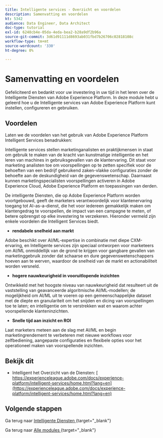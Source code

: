 ```yaml
---
title: Intelligente services - Overzicht en voordelen
description: Samenvatting en voordelen
kt: 5342
audience: Data Engineer, Data Architect
doc-type: tutorial
exl-id: 6248cb4e-05da-4eda-bea2-b28a9df2b96a
source-git-commit: 3d61d91111d8693ab031fbd7b26706c02818108c
workflow-type: tm+mt
source-wordcount: '330'
ht-degree: 0%

---
```


# Samenvatting en voordelen

Gefeliciteerd en bedankt voor uw investering in uw tijd in het leren over de Intelligente Diensten van Adobe Experience Platform.
In deze module hebt u geleerd hoe u de Intelligente services van Adobe Experience Platform kunt instellen, configureren en gebruiken.

## Voordelen

Laten we de voordelen van het gebruik van Adobe Experience Platform Intelligent Services benadrukken:

Intelligente services stellen marketinganalisten en praktijkmensen in staat om gebruik te maken van de kracht van kunstmatige intelligentie en het leren van machines in gebruiksgevallen van de klantervaring. Dit staat voor marketing analisten toe om voorspellingen op te zetten specifiek voor de behoeften van een bedrijf gebruikend zaken-vlakke configuraties zonder de behoefte aan de deskundigheid van de gegevenswetenschap. Daarnaast kunnen marketingspecialisten voorspellingen activeren in Adobe Experience Cloud, Adobe Experience Platform en toepassingen van derden.

De intelligente Diensten, die op Adobe Experience Platform worden voortgebouwd, geeft de marketers verantwoordelijk voor klantenervaring toegang tot AI-as-a-dienst, die het voor iedereen gemakkelijk maken om klantengedrag te voorspellen, de impact van een campagne te meten, of betere opbrengst op elke investering te verzekeren. Hieronder vermeld zijn enkele voordelen die Intelligent Services biedt.

- **rendabele snelheid aan markt**

Adobe beschikt over AI/ML-expertise in combinatie met diepe CXM-ervaring, en Intelligente services zijn speciaal ontworpen voor marketeers om AI/ML onmiddellijk van de grond te krijgen voor gangbare gevallen van marketinggebruik zonder dat schaarse en dure gegevenswetenschappers hoeven aan te werven, waardoor de snelheid van de markt en actionabiliteit worden versneld.

- **hogere nauwkeurigheid in vooruitlopende inzichten**

Ontwikkeld met het hoogste niveau van nauwkeurigheid dat resulteert uit de vaststelling van geavanceerde algoritmische AI/ML-modellen; de mogelijkheid om AI/ML uit te voeren op een gemeenschappelijke dataset met de diepte en granulariteit om het snijden en dicing van voorspellingen toe te laten; en intelligentie om te verstrekken wat en waarom achter voorspellende klanteninzichten.

- **Snelle tijd aan inzicht en ROI**

Laat marketers meteen aan de slag met AI/ML en begin marketingrendement te verbeteren met nieuwe workflows voor zelfbediening, aangepaste configuraties en flexibele opties voor het operationeel maken van voorspellende inzichten.

## Bekijk dit

- Intelligent het Overzicht van de Diensten: [ https://experienceleague.adobe.com/docs/experience-platform/intelligent-services/home.html?lang=en](https://experienceleague.adobe.com/docs/experience-platform/intelligent-services/home.html?lang=en)

## Volgende stappen

Ga terug naar [ Intelligente Diensten ](./intelligent-services.md){target="_blank"}

Ga terug naar [ Alle modules ](./../../../../overview.md){target="_blank"}
